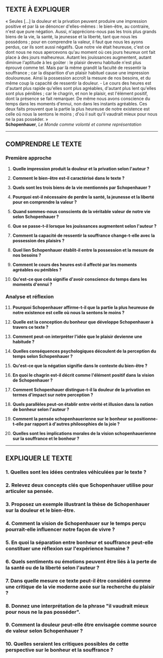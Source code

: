## TEXTE À EXPLIQUER

« Seules […] la douleur et la privation peuvent produire une impression positive et par là se dénoncer d'elles-mêmes : le bien-être, au contraire, n'est que pure négation. Aussi, n'apprécions-nous pas les trois plus grands biens de la vie, la santé, la jeunesse et la liberté, tant que nous les possédons ; pour en comprendre la valeur, il faut que nous les ayons perdus, car ils sont aussi négatifs. Que notre vie était heureuse, c'est ce dont nous ne nous apercevons qu'au moment où ces jours heureux ont fait place à des jours malheureux. Autant les jouissances augmentent, autant diminue l'aptitude à les goûter : le plaisir devenu habitude n'est plus éprouvé comme tel. Mais par là même grandit la faculté de ressentir la souffrance ; car la disparition d'un plaisir habituel cause une impression douloureuse. Ainsi la possession accroît la mesure de nos besoins, et du même coup la capacité de ressentir la douleur. - Le cours des heures est d'autant plus rapide qu'elles sont plus agréables, d'autant plus lent qu'elles sont plus pénibles ; car le chagrin, et non le plaisir, est l'élément positif, dont la présence se fait remarquer. De même nous avons conscience du temps dans les moments d'ennui, non dans les instants agréables. Ces deux faits prouvent que la partie la plus heureuse de notre existence est celle où nous la sentons le moins ; d'où il suit qu'il vaudrait mieux pour nous ne la pas posséder. »  
**Schopenhauer**, *Le Monde comme volonté et comme représentation*

---

## COMPRENDRE LE TEXTE

### Première approche

1. **Quelle impression produit la douleur et la privation selon l'auteur ?**  
   
2. **Comment le bien-être est-il caractérisé dans le texte ?**  

3. **Quels sont les trois biens de la vie mentionnés par Schopenhauer ?**  

4. **Pourquoi est-il nécessaire de perdre la santé, la jeunesse et la liberté pour en comprendre la valeur ?**  

5. **Quand sommes-nous conscients de la véritable valeur de notre vie selon Schopenhauer ?**  

6. **Que se passe-t-il lorsque les jouissances augmentent selon l'auteur ?**  

7. **Comment la capacité de ressentir la souffrance change-t-elle avec la possession des plaisirs ?**  

8. **Quel lien Schopenhauer établit-il entre la possession et la mesure de nos besoins ?**  

9. **Comment le cours des heures est-il affecté par les moments agréables ou pénibles ?**  

10. **Qu'est-ce que cela signifie d'avoir conscience du temps dans les moments d'ennui ?**  

### Analyse et réflexion

11. **Pourquoi Schopenhauer affirme-t-il que la partie la plus heureuse de notre existence est celle où nous la sentons le moins ?**  

12. **Quelle est la conception du bonheur que développe Schopenhauer à travers ce texte ?**  

13. **Comment peut-on interpréter l'idée que le plaisir devienne une habitude ?**  

14. **Quelles conséquences psychologiques découlent de la perception du temps selon Schopenhauer ?**  

15. **Qu'est-ce que la négation signifie dans le contexte du bien-être ?**  

16. **En quoi le chagrin est-il décrit comme l'élément positif dans la vision de Schopenhauer ?**  

17. **Comment Schopenhauer distingue-t-il la douleur de la privation en termes d'impact sur notre perception ?**  

18. **Quels parallèles peut-on établir entre vérité et illusion dans la notion de bonheur selon l'auteur ?**  

19. **Comment la pensée schopenhauerienne sur le bonheur se positionne-t-elle par rapport à d'autres philosophies de la joie ?**  

20. **Quelles sont les implications morales de la vision schopenhauerienne sur la souffrance et le bonheur ?**  

---

## EXPLIQUER LE TEXTE

### 1. Quelles sont les idées centrales véhiculées par le texte ?  

### 2. Relevez deux concepts clés que Schopenhauer utilise pour articuler sa pensée.  

### 3. Proposez un exemple illustrant la thèse de Schopenhauer sur la douleur et le bien-être.  

### 4. Comment la vision de Schopenhauer sur le temps perçu pourrait-elle influencer notre façon de vivre ?  

### 5. En quoi la séparation entre bonheur et souffrance peut-elle constituer une réflexion sur l'expérience humaine ?  

### 6. Quels sentiments ou émotions peuvent être liés à la perte de la santé ou de la liberté selon l'auteur ?  

### 7. Dans quelle mesure ce texte peut-il être considéré comme une critique de la vie moderne axée sur la recherche du plaisir ?  

### 8. Donnez une interprétation de la phrase "il vaudrait mieux pour nous ne la pas posséder".  

### 9. Comment la douleur peut-elle être envisagée comme source de valeur selon Schopenhauer ?  

### 10. Quelles seraient les critiques possibles de cette perspective sur le bonheur et la souffrance ?  
